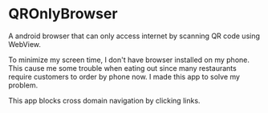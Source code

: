 # QROnlyBrowser
A android browser that can only access internet by scanning QR code using WebView.

To minimize my screen time, I don't have browser installed on my phone. This cause me some trouble when eating out since many restaurants require customers to order by phone now. I made this app to solve my problem.

This app blocks cross domain navigation by clicking links.
